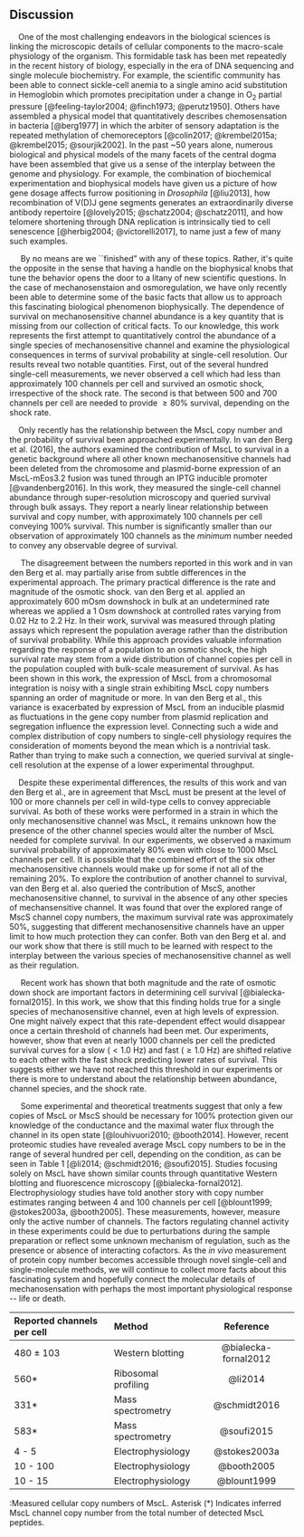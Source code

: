 
## Discussion

&nbsp;&nbsp;&nbsp;&nbsp;One of the most challenging endeavors in the
biological sciences is linking the microscopic details of cellular components
to the macro-scale physiology of the organism. This formidable task has been
met repeatedly in the recent history of biology, especially in the era of DNA
sequencing and single molecule biochemistry. For example, the scientific
community has been able to connect sickle-cell anemia to a single amino acid
substitution in Hemoglobin which promotes precipitation under a change in
O$_2$ partial pressure [@feeling-taylor2004; @finch1973; @perutz1950]. Others
have assembled a physical model that quantitatively describes chemosensation
in bacteria [@berg1977] in which the arbiter of sensory adaptation is the
repeated methylation of chemoreceptors [@colin2017; @krembel2015a;
@krembel2015; @sourjik2002]. In the past ~50 years alone, numerous biological
and physical models of the many facets of the central dogma have been
assembled that give us a sense of the interplay between the genome and
physiology. For example, the combination of biochemical experimentation and
biophysical models have given us a picture of how gene dosage affects furrow
positioning in *Drosophila* [@liu2013], how recombination of V(D)J gene
segments generates an extraordinarily diverse antibody repertoire
[@lovely2015; @schatz2004; @schatz2011], and how telomere shortening through
DNA replication is intrinsically tied to cell senescence [@herbig2004;
@victorelli2017], to name just a few of many such examples.

&nbsp;&nbsp;&nbsp;&nbsp; By no means are we  ``finished” with any of
these topics. Rather, it's quite the opposite in the sense that having a
handle on the biophysical knobs that tune the behavior opens the door to a
litany of new scientific questions. In the case of mechanosenstaion and
osmoregulation, we have only recently been able to determine some of the
basic facts that allow us to approach this fascinating biological phenomenon
biophysically. The dependence of survival on mechanosensitive
channel abundance is a key quantity that is missing from our collection of critical
facts. To our knowledge, this work represents the first attempt to
quantitatively control the abundance of a single species of mechanosensitive
channel and examine the physiological consequences in terms of survival
probability at single-cell resolution. Our results reveal two notable
quantities. First, out of the several hundred single-cell measurements, we
never observed a cell which had less than approximately 100 channels per cell and 
survived an osmotic shock, irrespective of the shock rate. The second is that
between 500 and 700 channels per cell are needed to provide $\geq 80\%$
survival, depending on the shock rate.

&nbsp;&nbsp;&nbsp;&nbsp;Only recently has the relationship between the MscL
copy number and the probability of survival been approached experimentally.
In van den Berg et al. (2016), the authors examined the contribution of MscL
to survival in a genetic background where all other known mechanosensitive
channels had been deleted from the chromosome and plasmid-borne expression of
an MscL-mEos3.2 fusion was tuned through an IPTG inducible promoter
[@vandenberg2016]. In this work, they measured the single-cell channel
abundance through super-resolution microscopy and queried survival through
bulk assays. They report a nearly linear relationship between survival and
copy number, with approximately 100 channels per cell conveying 100%
survival. This number is significantly smaller than our observation of
approximately 100 channels as the *minimum* number needed to convey any
observable degree of survival.

&nbsp;&nbsp;&nbsp;&nbsp; The disagreement between the numbers reported in
this work and in van den Berg et al. may partially arise from subtle
differences in the experimental approach. The primary practical difference is
the rate and magnitude of the osmotic shock. van den Berg et al. applied an
approximately 600 mOsm downshock in bulk at an undetermined rate whereas we
applied a 1 Osm downshock at controlled rates varying from 0.02 Hz to 2.2 Hz.
In their work, survival was measured through plating assays which
represent the population average rather than the distribution of survival
probability. While this approach provides valuable information regarding the
response of a population to an osmotic shock, the high survival rate may
stem from a wide distribution of channel copies per cell in the
population coupled with bulk-scale measurement of survival. As has been shown
in this work, the expression of MscL from a chromosomal integration is noisy
with a single strain exhibiting MscL copy numbers spanning an order of
magnitude or more. In van den Berg et al., this variance is exacerbated by
expression of MscL from an inducible plasmid as fluctuations in the gene copy
number from plasmid replication and segregation influence the expression
level. Connecting such a wide and complex distribution of copy numbers to
single-cell physiology requires the consideration of moments beyond the mean
which is a nontrivial task. Rather than trying to make such a connection, we
queried survival at single-cell resolution at the expense of a lower
experimental throughput.

&nbsp;&nbsp;&nbsp;&nbsp;Despite these experimental differences, the results
of this work and van den Berg et al., are in agreement that MscL must be
present at the level of 100 or more channels per cell in wild-type cells to
convey appreciable survival. As both of these works were performed in a
strain in which the only mechanosensitive channel was MscL, it remains
unknown how the presence of the other channel species would alter the number
of MscL needed for complete survival. In our experiments, we observed a
maximum survival probability of approximately 80\% even with close to 1000
MscL channels per cell. It is possible that the combined effort of the six
other mechanosensitive channels would make up for some if not all of the
remaining 20\%. To explore the contribution of another channel to survival,
van den Berg et al. also queried the contribution of MscS, another
mechanosensitive channel, to survival in the absence of any other species of
mechansensitive channel. It was found that over the explored range of MscS
channel copy numbers, the maximum survival rate was approximately 50\%,
suggesting that different mechanosensitive channels have an upper limit to
how much protection they can confer. Both van den Berg et al. and our work
show that there is still much to be learned with respect to the interplay
between the various species of mechanosensitive channel as well as their
regulation.

&nbsp;&nbsp;&nbsp;&nbsp; Recent work has shown that both magnitude and the
rate of osmotic down shock are important factors in determining cell survival
[@bialecka-fornal2015]. In this work, we show that this finding holds true
for a single species of mechanosensitive channel, even at high levels of
expression. One might naïvely expect that this rate-dependent effect would
disappear once a certain threshold of channels had been met. Our experiments,
however, show that even at nearly 1000 channels per cell the predicted
survival curves for a slow ($< 1.0$ Hz) and fast ($\geq 1.0$ Hz) are shifted
relative to each other with the fast shock predicting lower rates of
survival. This suggests either we have not reached this threshold in our
experiments or there is more to understand about the relationship between
abundance, channel species, and the shock rate.

&nbsp;&nbsp;&nbsp;&nbsp; Some experimental and theoretical
treatments suggest that only a few copies of MscL or MscS should be necessary for
100% protection given our knowledge of the conductance and the maximal water
flux through the channel in its open state [@louhivuori2010; @booth2014].
However, recent proteomic studies have revealed average MscL copy numbers to be in the
range of several hundred per cell, depending on the condition, as can be seen
in Table 1 [@li2014; @schmidt2016; @soufi2015]. Studies focusing solely on
MscL have shown similar counts through quantitative Western blotting and
fluorescence microscopy [@bialecka-fornal2012]. Electrophysiology studies have
told another story with copy number estimates ranging between 4 and 100
channels per cell [@blount1999; @stokes2003a, @booth2005]. These
measurements, however, measure only the active number of channels. The
factors regulating channel activity in these experiments could be due to
perturbations during the sample preparation or reflect some unknown mechanism
of regulation, such as the presence or absence of interacting cofactors. As
the *in vivo* measurement of protein copy number becomes accessible through
novel single-cell and single-molecule methods, we will continue to collect
more facts about this fascinating system and hopefully connect the molecular
details of mechanosensation with perhaps the most important physiological
response -- life or death.


| Reported channels per cell | Method  | Reference |
|:---|:---|:---:|
| 480 ± 103 | Western blotting   | @bialecka-fornal2012 |
|  560\* |  Ribosomal profiling  | @li2014 |
| 331\* | Mass spectrometry  | @schmidt2016|
| 583\* | Mass spectrometry  | @soufi2015|
| 4 - 5 | Electrophysiology  | @stokes2003a|
| 10 - 100 | Electrophysiology  | @booth2005|
|10 - 15 | Electrophysiology | @blount1999|
:Measured cellular copy numbers of MscL. Asterisk (\*) Indicates
inferred MscL channel copy number from the total number of detected MscL
peptides.
